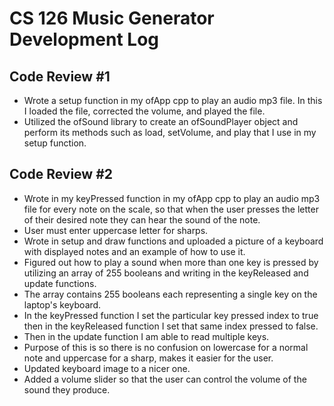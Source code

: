 # CS 126 Music Generator Development Log
## Code Review #1
* Wrote a setup function in my ofApp cpp to play an audio mp3 file. In this I loaded the file, corrected the volume, and played the file. 
* Utilized the ofSound library to create an ofSoundPlayer object and perform its methods such as load, setVolume, and play that I use in my setup function.
## Code Review #2
* Wrote in my keyPressed function in my ofApp cpp to play an audio mp3 file for every note on the scale, so that when the user presses the letter of their desired note they can hear the sound of the note. 
* User must enter uppercase letter for sharps. 
* Wrote in setup and draw functions and uploaded a picture of a keyboard with displayed notes and an example of how to use it.
* Figured out how to play a sound when more than one key is pressed by utilizing an array of 255 booleans and writing in the keyReleased and update functions.
* The array contains 255 booleans each representing a single key on the laptop's keyboard. 
* In the keyPressed function I set the particular key pressed index to true then in the keyReleased function I set that same index pressed to false.
* Then in the update function I am able to read multiple keys.
* Purpose of this is so there is no confusion on lowercase for a normal note and uppercase for a sharp, makes it easier for the user.
* Updated keyboard image to a nicer one. 
* Added a volume slider so that the user can control the volume of the sound they produce.

